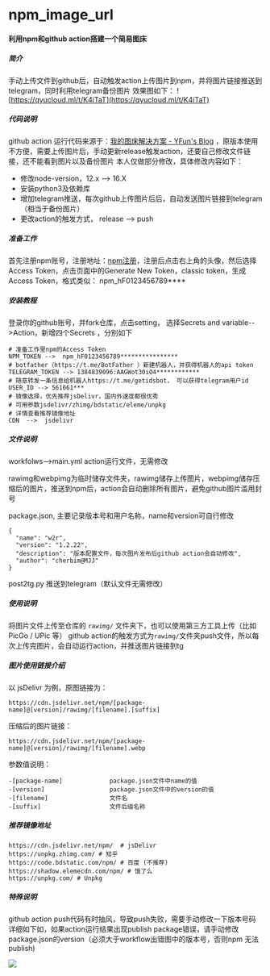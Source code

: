 # npm_image_url

#### 利用npm和github action搭建一个简易图床

##### 简介
手动上传文件到github后，自动触发action上传图片到npm，并将图片链接推送到telegram，同时利用telegram备份图片
效果图如下：
![https://qyucloud.ml/t/K4iTaT](https://qyucloud.ml/t/K4iTaT)
	
#####  代码说明
github action 运行代码来源于：[我的图床解决方案 - YFun's Blog](https://blog.yfun.top/posts/2876015612/) ，原版本使用不方便，需要上传图片后，手动更新release触发action，还要自己修改文件链接，还不能看到图片以及备份图片
本人仅做部分修改，具体修改内容如下：
- 修改node-version，12.x --> 16.X
- 安装python3及依赖库
- 增加telegram推送，每次github上传图片后后，自动发送图片链接到telegram（相当于备份图片）
- 更改action的触发方式， release --> push

##### 准备工作
首先注册npm账号，注册地址：[npm注册](https://www.npmjs.com/)，注册后点击右上角的头像，然后选择Access Token，点击页面中的Generate New Token，classic token，生成Access Token，格式类似： npm_hF0123456789****
##### 安装教程
登录你的github账号，并fork仓库，点击setting， 选择Secrets and variable-->Action，新增四个Secrets ，分别如下

~~~
# 准备工作里npm的Access Token
NPM_TOKEN -->  npm_hF0123456789****************
# botfather（https://t.me/BotFather ）新建机器人，并获得机器人的api token 
TELEGRAM_TOKEN --> 1384839096:AAGWot30iO4************
# 随意转发一条信息给机器人https://t.me/getidsbot， 可以获得telegram用户id
USER_ID --> 561661***
# 镜像选择，优先推荐jsDelivr，国内外速度都很优秀
# 可用参数jsdelivr/zhimg/bdstatic/eleme/unpkg
# 详情查看推荐镜像地址
CDN  -->  jsdelivr

~~~





##### 文件说明
workfolws-->main.yml  action运行文件，无需修改

rawimg和webpimg为临时储存文件夹，rawimg储存上传图片，webpimg储存压缩后的图片，推送到npm后，action会自动删除所有图片，避免github图片滥用封号

package.json, 主要记录版本号和用户名称，name和version可自行修改

~~~
{
  "name": "w2r",
  "version": "1.2.22",
  "description": "版本配置文件，每次图片发布后github action会自动修改",
  "author": "cherbim@MJJ"
}
~~~
	
post2tg.py 推送到telegram（默认文件无需修改）

##### 使用说明
将图片文件上传至仓库的 `rawimg/` 文件夹下，也可以使用第三方工具上传（比如PicGo / UPic 等）
github action的触发方式为`rawimg/`文件夹push文件，所以每次上传完图片，会自动运行action，并推送图片链接到tg


##### 图片使用链接介绍
以 jsDelivr 为例，原图链接为：
~~~
https://cdn.jsdelivr.net/npm/[package-name]@[version]/rawimg/[filename].[suffix]
~~~
压缩后的图片链接：
~~~
https://cdn.jsdelivr.net/npm/[package-name]@[version]/rawimg/[filename].webp
~~~
参数值说明：
~~~
-[package-name]             package.json文件中name的值
-[version]                  package.json文件中的version的值
-[filename]                 文件名
-[suffix]                   文件后缀名称
~~~
	  
##### 推荐镜像地址
~~~
https://cdn.jsdelivr.net/npm/  # jsDelivr  
https://unpkg.zhimg.com/ # 知乎  
https://code.bdstatic.com/npm/ # 百度 (不推荐)  
https://shadow.elemecdn.com/npm/ # 饿了么  
https://unpkg.com/ # Unpkg
~~~
##### 特殊说明
github action push代码有时抽风，导致push失败，需要手动修改一下版本号码
详细如下如，如果action运行结果出现publish package错误，请手动修改package.json的version（必须大于workflow出错图中的版本号，否则npm 无法publish)

![](https://qyucloud.ml/t/unbTOC)

	


		
